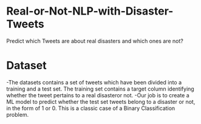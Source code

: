 # Real-or-Not-NLP-with-Disaster-Tweets
Predict which Tweets are about real disasters and which ones are not?
# Dataset
-The datasets contains a set of tweets which have been divided into a training and a test set. The training set contains a target column identifying whether the tweet pertains to a real disasteror not.
-Our job is to create a ML model to predict whether the test set tweets belong to a disaster or not, in the form of 1 or 0. This is a     classic case of a Binary Classification problem.
